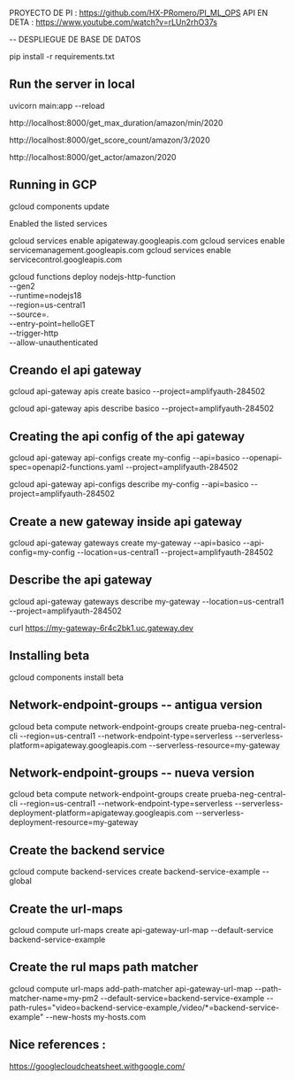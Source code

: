 PROYECTO DE PI : https://github.com/HX-PRomero/PI_ML_OPS
API EN DETA : https://www.youtube.com/watch?v=rLUn2rhO37s



-- DESPLIEGUE DE  BASE DE DATOS



pip install -r requirements.txt

## Run the server in local
uvicorn main:app --reload



http://localhost:8000/get_max_duration/amazon/min/2020


http://localhost:8000/get_score_count/amazon/3/2020


http://localhost:8000/get_actor/amazon/2020





## Running in GCP

gcloud components update



Enabled the listed services 

gcloud services enable apigateway.googleapis.com
gcloud services enable servicemanagement.googleapis.com
gcloud services enable servicecontrol.googleapis.com


gcloud functions deploy nodejs-http-function \
--gen2 \
--runtime=nodejs18 \
--region=us-central1 \
--source=. \
--entry-point=helloGET \
--trigger-http \
--allow-unauthenticated


## Creando el api gateway
gcloud api-gateway apis create basico --project=amplifyauth-284502

gcloud api-gateway apis describe basico --project=amplifyauth-284502

## Creating the api config of the api gateway 
gcloud api-gateway api-configs create my-config --api=basico --openapi-spec=openapi2-functions.yaml --project=amplifyauth-284502
   <!-- --backend-auth-service-account=SERVICE_ACCOUNT_EMAIL -->

gcloud api-gateway api-configs describe my-config --api=basico --project=amplifyauth-284502

## Create a new gateway inside api gateway
gcloud api-gateway gateways create my-gateway --api=basico --api-config=my-config --location=us-central1 --project=amplifyauth-284502

## Describe the api gateway 
gcloud api-gateway gateways describe my-gateway --location=us-central1 --project=amplifyauth-284502


curl https://my-gateway-6r4c2bk1.uc.gateway.dev

## Installing beta 
gcloud components install beta


## Network-endpoint-groups -- antigua version

gcloud beta compute network-endpoint-groups create prueba-neg-central-cli --region=us-central1 --network-endpoint-type=serverless --serverless-platform=apigateway.googleapis.com --serverless-resource=my-gateway

## Network-endpoint-groups -- nueva version
gcloud beta compute network-endpoint-groups create prueba-neg-central-cli --region=us-central1 --network-endpoint-type=serverless --serverless-deployment-platform=apigateway.googleapis.com --serverless-deployment-resource=my-gateway



## Create the backend service
gcloud compute backend-services create backend-service-example  --global 

## Create the url-maps
gcloud compute url-maps create api-gateway-url-map --default-service backend-service-example



## Create the rul maps path matcher
gcloud compute url-maps add-path-matcher api-gateway-url-map --path-matcher-name=my-pm2 --default-service=backend-service-example --path-rules="video=backend-service-example,/video/*=backend-service-example" --new-hosts my-hosts.com


## Nice references : 
https://googlecloudcheatsheet.withgoogle.com/
